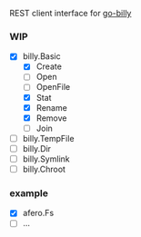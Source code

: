 REST client interface for [go-billy](https://github.com/go-git/go-billy)

### WIP

- [x] billy.Basic
	- [x] Create
	- [ ] Open
	- [ ] OpenFile
	- [x] Stat
	- [x] Rename
	- [x] Remove
	- [ ] Join
- [ ] billy.TempFile
- [ ] billy.Dir
- [ ] billy.Symlink
- [ ] billy.Chroot

### example
- [x] afero.Fs
- [ ] ...
